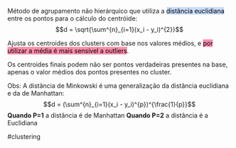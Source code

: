 Método de agrupamento não hierárquico que utiliza a <mark style="background: #ADCCFFA6;">distância euclidiana</mark> entre os pontos para o cálculo do centróide:
$$d = \sqrt{\sum^{n}_{i=1}(x_i - y_i)^{2}}$$

Ajusta os centroides dos clusters com base nos valores médios, e <mark style="background: #FF5582A6;">por utilizar a média é mais sensível a outliers</mark>.

Os centroides finais podem não ser pontos verdadeiras presentes na base, apenas o valor médios dos pontos presentes no cluster.

Obs: A distância de Minkowski é uma generalização da distância euclidiana e da de Manhattan:
$$d = (\sum^{n}_{i=1}(x_i - y_i)^{p})^{\frac{1}{p}}$$
**Quando P=1** a distância é de Manhattan
**Quando P=2** a distância é a Euclidiana


#clustering 